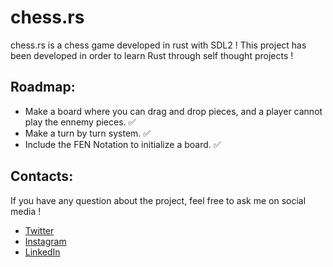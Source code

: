 # chess.rs
chess.rs is a chess game developed in rust with SDL2 ! This project has been developed in order to learn Rust through self thought projects !

## Roadmap:

* Make a board where you can drag and drop pieces, and a player cannot play the ennemy pieces.  ✅
* Make a turn by turn system. ✅
* Include the FEN Notation to initialize a board. ✅

## Contacts:

If you have any question about the project, feel free to ask me on social media !

* [Twitter](https://twitter.com/lilixns)
* [Instagram](https://www.instagram.com/404lilian/)
* [LinkedIn](https://www.linkedin.com/in/lilian-schall-456338206/)

